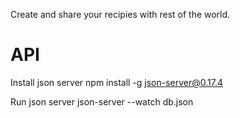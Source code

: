 Create and share your recipies with rest of the world.

# API

Install json server
npm install -g json-server@0.17.4

Run json server
json-server --watch db.json
